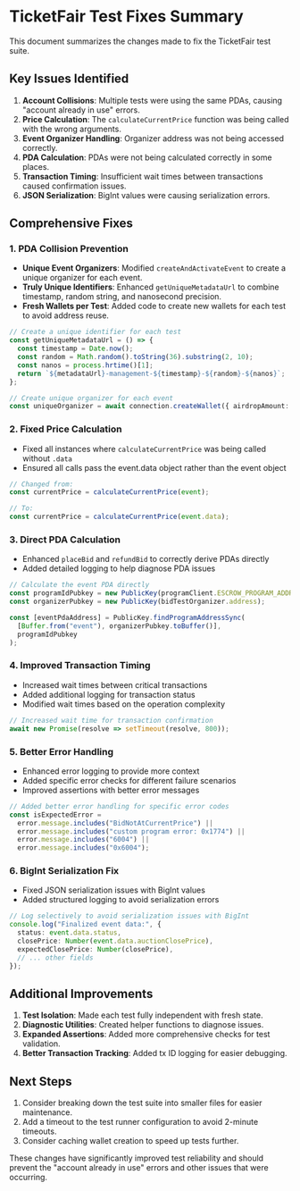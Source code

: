 # TicketFair Test Fixes Summary

This document summarizes the changes made to fix the TicketFair test suite.

## Key Issues Identified

1. **Account Collisions**: Multiple tests were using the same PDAs, causing "account already in use" errors.
2. **Price Calculation**: The `calculateCurrentPrice` function was being called with the wrong arguments.
3. **Event Organizer Handling**: Organizer address was not being accessed correctly.
4. **PDA Calculation**: PDAs were not being calculated correctly in some places.
5. **Transaction Timing**: Insufficient wait times between transactions caused confirmation issues.
6. **JSON Serialization**: BigInt values were causing serialization errors.

## Comprehensive Fixes

### 1. PDA Collision Prevention

- **Unique Event Organizers**: Modified `createAndActivateEvent` to create a unique organizer for each event.
- **Truly Unique Identifiers**: Enhanced `getUniqueMetadataUrl` to combine timestamp, random string, and nanosecond precision.
- **Fresh Wallets per Test**: Added code to create new wallets for each test to avoid address reuse.

```typescript
// Create a unique identifier for each test
const getUniqueMetadataUrl = () => {
  const timestamp = Date.now();
  const random = Math.random().toString(36).substring(2, 10);
  const nanos = process.hrtime()[1];
  return `${metadataUrl}-management-${timestamp}-${random}-${nanos}`;
};

// Create unique organizer for each event
const uniqueOrganizer = await connection.createWallet({ airdropAmount: 10n * 10000000000n });
```

### 2. Fixed Price Calculation

- Fixed all instances where `calculateCurrentPrice` was being called without `.data`
- Ensured all calls pass the event.data object rather than the event object

```typescript
// Changed from:
const currentPrice = calculateCurrentPrice(event);

// To:
const currentPrice = calculateCurrentPrice(event.data);
```

### 3. Direct PDA Calculation

- Enhanced `placeBid` and `refundBid` to correctly derive PDAs directly
- Added detailed logging to help diagnose PDA issues

```typescript
// Calculate the event PDA directly
const programIdPubkey = new PublicKey(programClient.ESCROW_PROGRAM_ADDRESS);
const organizerPubkey = new PublicKey(bidTestOrganizer.address);

const [eventPdaAddress] = PublicKey.findProgramAddressSync(
  [Buffer.from("event"), organizerPubkey.toBuffer()], 
  programIdPubkey
);
```

### 4. Improved Transaction Timing

- Increased wait times between critical transactions
- Added additional logging for transaction status
- Modified wait times based on the operation complexity

```typescript
// Increased wait time for transaction confirmation
await new Promise(resolve => setTimeout(resolve, 800));
```

### 5. Better Error Handling

- Enhanced error logging to provide more context
- Added specific error checks for different failure scenarios
- Improved assertions with better error messages

```typescript
// Added better error handling for specific error codes
const isExpectedError = 
  error.message.includes("BidNotAtCurrentPrice") || 
  error.message.includes("custom program error: 0x1774") ||
  error.message.includes("6004") ||
  error.message.includes("0x6004");
```

### 6. BigInt Serialization Fix

- Fixed JSON serialization issues with BigInt values
- Added structured logging to avoid serialization errors

```typescript
// Log selectively to avoid serialization issues with BigInt
console.log("Finalized event data:", {
  status: event.data.status,
  closePrice: Number(event.data.auctionClosePrice),
  expectedClosePrice: Number(closePrice),
  // ... other fields
});
```

## Additional Improvements

1. **Test Isolation**: Made each test fully independent with fresh state.
2. **Diagnostic Utilities**: Created helper functions to diagnose issues.
3. **Expanded Assertions**: Added more comprehensive checks for test validation.
4. **Better Transaction Tracking**: Added tx ID logging for easier debugging.

## Next Steps

1. Consider breaking down the test suite into smaller files for easier maintenance.
2. Add a timeout to the test runner configuration to avoid 2-minute timeouts.
3. Consider caching wallet creation to speed up tests further.

These changes have significantly improved test reliability and should prevent the "account already in use" errors and other issues that were occurring.